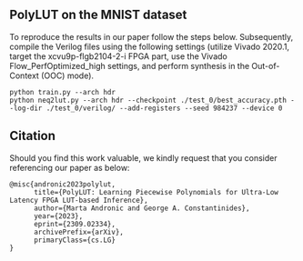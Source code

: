 ## PolyLUT on the MNIST dataset

To reproduce the results in our paper follow the steps below. Subsequently, compile the Verilog files using the following settings (utilize Vivado 2020.1, target the xcvu9p-flgb2104-2-i FPGA part, use the Vivado Flow_PerfOptimized_high settings, and perform synthesis in the Out-of-Context (OOC) mode).

```
python train.py --arch hdr
python neq2lut.py --arch hdr --checkpoint ./test_0/best_accuracy.pth --log-dir ./test_0/verilog/ --add-registers --seed 984237 --device 0
```


## Citation
Should you find this work valuable, we kindly request that you consider referencing our paper as below:
```
@misc{andronic2023polylut,
      title={PolyLUT: Learning Piecewise Polynomials for Ultra-Low Latency FPGA LUT-based Inference}, 
      author={Marta Andronic and George A. Constantinides},
      year={2023},
      eprint={2309.02334},
      archivePrefix={arXiv},
      primaryClass={cs.LG}
}
```